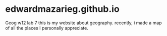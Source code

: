 # edwardmazarieg.github.io
Geog w12 lab 7
this is my website about geography. recently, i made a map of all the places I personally appreciate. 
